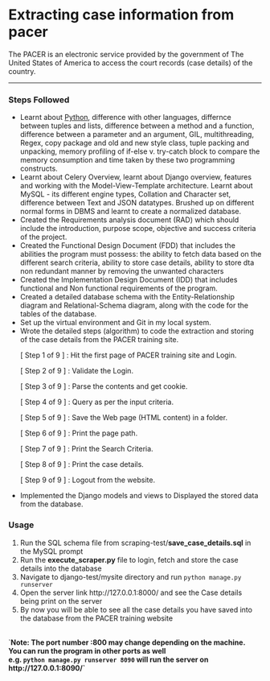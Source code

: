 <h1>Extracting case information from pacer</h1>

<p> The PACER is an electronic service provided by the government of The United States of America to access the court records (case details) of the country. </p>
<hr/>

<h3>Steps Followed</h3>
<ul>
  <li>
    Learnt about <a href="https://drive.google.com/open?id=1TW6W8uttszW6XMdM2E5MCk092pm_-AJqQ9JYQPi7Ln4">Python</a>, difference with other languages, differnce between tuples and lists, difference between a method and a function, difference between a parameter and an argument, GIL, multithreading, Regex, copy package and old and new style class, tuple packing and unpacking, memory profiling of if-else v. try-catch block to compare the memory consumption and time taken by these two programming constructs.
  </li>
  <li>Learnt about Celery Overview, learnt about Django overview, features and working with the Model-View-Template architecture. Learnt about MySQL - its different engine types, Collation and Character set, difference between Text and JSON datatypes. Brushed up on different normal forms in DBMS and learnt to create a normalized database.</li>
  <li>Created the Requirements analysis document (RAD) which should include the introduction, purpose scope, objective and success criteria of the project.</li>
  <li>Created the Functional Design Document (FDD) that includes the abilities the program must possess: the ability to fetch data based on the different search criteria, ability to store case details, ability to store dta non redundant manner by removing the unwanted characters</li>
  <li>Created the Implementation Design Document (IDD) that includes functional and Non functional requirements of the program.</li>
  <li>Created a detailed database schema with the Entity-Relationship diagram and Relational-Schema diagram, along with the code for the tables of the database.</li>
  <li>Set up the virtual environment and Git in my local system.</li>
  <li>Wrote the detailed steps (algorithm) to code the extraction and storing of the case details from the PACER training site.
      <p>[ Step 1 of 9 ] : Hit the first page of PACER training site and Login.</p>
      <p>[ Step 2 of 9 ] : Validate the Login.</p>
      <p>[ Step 3 of 9 ] : Parse the contents and get cookie.</p>
      <p>[ Step 4 of 9 ] : Query as per the input criteria.</p>
      <p>[ Step 5 of 9 ] : Save the Web page (HTML content) in a folder.</p>
      <p>[ Step 6 of 9 ] : Print the page path.</p>
      <p>[ Step 7 of 9 ] : Print the Search Criteria.</p>
      <p>[ Step 8 of 9 ] : Print the case details.</p> 
      <p>[ Step 9 of 9 ] : Logout from the website.</p>
  </li>
    </li>
  <li>Implemented the Django models and views to Displayed the stored data from the database.</li>
  </ul>
  <h3>Usage</h3>
    <ol>
  <li>Run the SQL schema file from scraping-test/<b>save_case_details.sql</b> in the MySQL prompt </li>
  <li>Run the <b>execute_scraper.py</b> file to login, fetch and store the case details into the database</li>
  <li>Navigate to django-test/mysite directory and run <code>python manage.py runserver</code>
    </li>
  <li>Open the server link http://127.0.0.1:8000/ and see the Case details being print on the server</li>
  <li>By now you will be able to see all the case details you have saved into the database from the PACER training website</li>
    </ol>
    <br/>
  `<b>Note: The port number :800 may change depending on the machine. <br/>You can run the program in other ports as well <br/>e.g. <code>python manage.py runserver 8090</code> will run the server on http://127.0.0.1:8090/`

